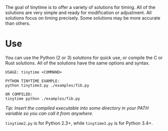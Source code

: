 The goal of tinytime is to offer a variety of solutions for timing. All of the solutions are very simple and ready for modification or adjustment. All solutions focus on timing precisely. Some solutions may be more accurate than others.

# Use
You can use the Python (2 or 3) solutions for quick use, or compile the C or Rust solutions. All of the solutions have the same options and syntax.

```
USAGE: tinytime <COMMAND>

PYTHON TINYTIME EXAMPLE:
python tinytime3.py ./examples/fib.py

OR COMPILED:
tinytime python ./examples/fib.py
```

*Tip: Insert the compiled executable into some directory in your PATH variable so you can call it from anywhere.*

`tinytime2.py` is for Python 2.3+, while `tinytime3.py` is for Python 3.4+.
